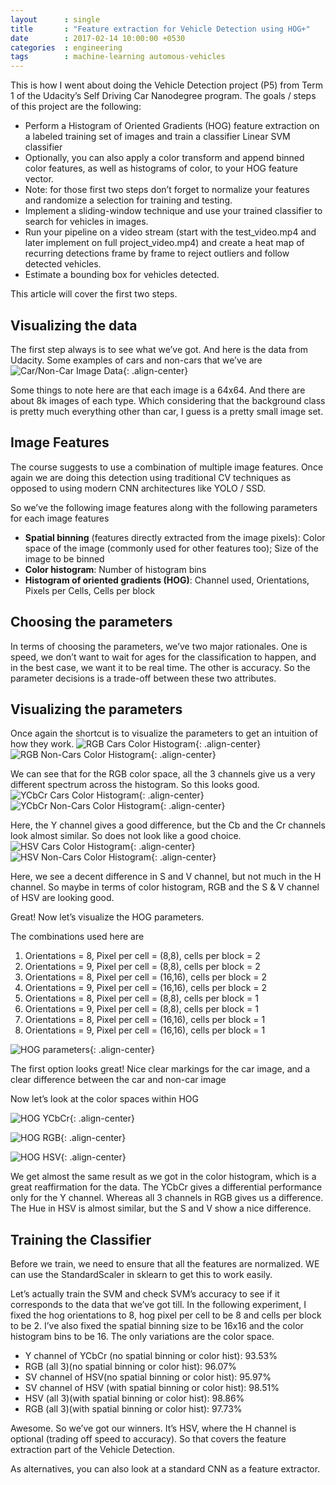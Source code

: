 ```yaml
---
layout      : single
title       : "Feature extraction for Vehicle Detection using HOG+"
date        : 2017-02-14 10:00:00 +0530
categories  : engineering
tags        : machine-learning automous-vehicles
---
```

This is how I went about doing the Vehicle Detection project (P5) from Term 1 of the Udacity’s Self Driving Car Nanodegree program. The goals / steps of this project are the following:
* Perform a Histogram of Oriented Gradients (HOG) feature extraction on a labeled training set of images and train a classifier Linear SVM classifier
* Optionally, you can also apply a color transform and append binned color features, as well as histograms of color, to your HOG feature vector.
* Note: for those first two steps don’t forget to normalize your features and randomize a selection for training and testing.
* Implement a sliding-window technique and use your trained classifier to search for vehicles in images.
* Run your pipeline on a video stream (start with the test_video.mp4 and later implement on full project_video.mp4) and create a heat map of recurring detections frame by frame to reject outliers and follow detected vehicles.
* Estimate a bounding box for vehicles detected.

This article will cover the first two steps.

## Visualizing the data
The first step always is to see what we’ve got. And here is the data from Udacity. Some examples of cars and non-cars that we’ve are
![Car/Non-Car Image Data](/assets/images/2017-02-14-01.webp){: .align-center}

Some things to note here are that each image is a 64x64. And there are about 8k images of each type. Which considering that the background class is pretty much everything other than car, I guess is a pretty small image set.

## Image Features
The course suggests to use a combination of multiple image features. Once again we are doing this detection using traditional CV techniques as opposed to using modern CNN architectures like YOLO / SSD.

So we’ve the following image features along with the following parameters for each image features

* **Spatial binning** (features directly extracted from the image pixels): Color space of the image (commonly used for other features too); Size of the image to be binned
* **Color histogram**: Number of histogram bins
* **Histogram of oriented gradients (HOG)**: Channel used, Orientations, Pixels per Cells, Cells per block

##  Choosing the parameters
In terms of choosing the parameters, we’ve two major rationales. One is speed, we don’t want to wait for ages for the classification to happen, and in the best case, we want it to be real time. The other is accuracy. So the parameter decisions is a trade-off between these two attributes.

## Visualizing the parameters
Once again the shortcut is to visualize the parameters to get an intuition of how they work.
![RGB Cars Color Histogram](/assets/images/2017-02-14-02.webp){: .align-center}
![RGB Non-Cars Color Histogram](/assets/images/2017-02-14-03.webp){: .align-center}

We can see that for the RGB color space, all the 3 channels give us a very different spectrum across the histogram. So this looks good.
![YCbCr Cars Color Histogram](/assets/images/2017-02-14-04.webp){: .align-center}
![YCbCr Non-Cars Color Histogram](/assets/images/2017-02-14-05.webp){: .align-center}

Here, the Y channel gives a good difference, but the Cb and the Cr channels look almost similar. So does not look like a good choice.
![HSV Cars Color Histogram](/assets/images/2017-02-14-06.webp){: .align-center}
![HSV Non-Cars Color Histogram](/assets/images/2017-02-14-07.webp){: .align-center}

Here, we see a decent difference in S and V channel, but not much in the H channel. So maybe in terms of color histogram, RGB and the S & V channel of HSV are looking good.

Great! Now let’s visualize the HOG parameters.

The combinations used here are
1. Orientations = 8, Pixel per cell = (8,8), cells per block = 2
1. Orientations = 9, Pixel per cell = (8,8), cells per block = 2
1. Orientations = 8, Pixel per cell = (16,16), cells per block = 2
1. Orientations = 9, Pixel per cell = (16,16), cells per block = 2
1. Orientations = 8, Pixel per cell = (8,8), cells per block = 1
1. Orientations = 9, Pixel per cell = (8,8), cells per block = 1
1. Orientations = 8, Pixel per cell = (16,16), cells per block = 1
1. Orientations = 9, Pixel per cell = (16,16), cells per block = 1

![HOG parameters](/assets/images/2017-02-14-08.webp){: .align-center}

The first option looks great! Nice clear markings for the car image, and a clear difference between the car and non-car image

Now let’s look at the color spaces within HOG

![HOG YCbCr](/assets/images/2017-02-14-09.webp){: .align-center}

![HOG RGB](/assets/images/2017-02-14-10.webp){: .align-center}

![HOG HSV](/assets/images/2017-02-14-11.webp){: .align-center}

We get almost the same result as we got in the color histogram, which is a great reaffirmation for the data. The YCbCr gives a differential performance only for the Y channel. Whereas all 3 channels in RGB gives us a difference. The Hue in HSV is almost similar, but the S and V show a nice difference.

## Training the Classifier
Before we train, we need to ensure that all the features are normalized. WE can use the StandardScaler in sklearn to get this to work easily.

Let’s actually train the SVM and check SVM’s accuracy to see if it corresponds to the data that we’ve got till. In the following experiment, I fixed the hog orientations to 8, hog pixel per cell to be 8 and cells per block to be 2. I’ve also fixed the spatial binning size to be 16x16 and the color histogram bins to be 16. The only variations are the color space.
* Y channel of YCbCr (no spatial binning or color hist): 93.53%
* RGB (all 3)(no spatial binning or color hist): 96.07%
* SV channel of HSV(no spatial binning or color hist): 95.97%
* SV channel of HSV (with spatial binning or color hist): 98.51%
* HSV (all 3)(with spatial binning or color hist): 98.86%
* RGB (all 3)(with spatial binning or color hist): 97.73%

Awesome. So we’ve got our winners. It’s HSV, where the H channel is optional (trading off speed to accuracy). So that covers the feature extraction part of the Vehicle Detection.

As alternatives, you can also look at a standard CNN as a feature extractor.
